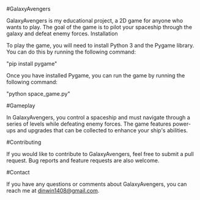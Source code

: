 #GalaxyAvengers

GalaxyAvengers is my educational project, a 2D game for anyone who wants to play. The goal of the game is to pilot your spaceship through the galaxy and defeat enemy forces.
Installation

To play the game, you will need to install Python 3 and the Pygame library. You can do this by running the following command:

"pip install pygame"

Once you have installed Pygame, you can run the game by running the following command:

"python space_game.py"

#Gameplay

In GalaxyAvengers, you control a spaceship and must navigate through a series of levels while defeating enemy forces. The game features power-ups and upgrades that can be collected to enhance your ship's abilities.

#Contributing

If you would like to contribute to GalaxyAvengers, feel free to submit a pull request. Bug reports and feature requests are also welcome.

#Contact

If you have any questions or comments about GalaxyAvengers, you can reach me at dinwin1408@gmail.com.
